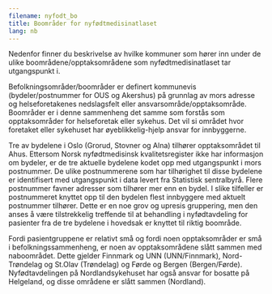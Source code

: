 ```yaml
---
filename: nyfodt_bo
title: Boområder for nyfødtmedisinatlaset
lang: nb
---
```


<div className="ingress">
Nedenfor finner du beskrivelse av hvilke kommuner som hører inn under de ulike boområdene/opptaksområdene som nyfødtmedisinatlaset tar utgangspunkt i.
</div>

Befolkningsområder/boområder er definert kommunevis (bydeler/postnummer for OUS og Akershus) på grunnlag av mors adresse og helseforetakenes nedslagsfelt eller ansvarsområde/opptaksområde. Boområder er i denne sammenheng det samme som forstås som opptaksområder for helseforetak eller sykehus. Det vil si området hvor foretaket eller sykehuset har øyeblikkelig-hjelp ansvar for innbyggerne.

Tre av bydelene i Oslo (Grorud, Stovner og Alna) tilhører opptaksområdet til Ahus. Ettersom Norsk nyfødtmedisinsk kvalitetsregister ikke har informasjon om bydeler, er de tre aktuelle bydelene kodet opp med utgangspunkt i mors postnummer. De ulike postnummerene som har tilhørighet til disse bydelene er identifisert med utgangspunkt i data levert fra Statistisk sentralbyrå. Flere postnummer favner adresser som tilhører mer enn en bydel. I slike tilfeller er postnummeret knyttet opp til den bydelen flest innbyggere med aktuelt postnummer tilhører. Dette er en noe grov og upresis gruppering, men den anses å være tilstrekkelig treffende til at behandling i nyfødtavdeling for pasienter fra de tre bydelene i hovedsak er knyttet til riktig boområde.

Fordi pasientgruppene er relativt små og fordi noen opptaksområder er små i befolkningssammenheng, er noen av opptaksområdene slått sammen med naboområdet. Dette gjelder Finnmark og UNN (UNN/Finnmark), Nord-Trøndelag og St.Olav (Trøndelag) og Førde og Bergen (Bergen/Førde). Nyfødtavdelingen på Nordlandsykehuset har også ansvar for bosatte på Helgeland, og disse områdene er slått sammen (Nordland).
